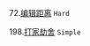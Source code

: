 
72.[编辑距离](https://leetcode-cn.com/problems/edit-distance/) `Hard`

198.[打家劫舍](https://leetcode-cn.com/problems/house-robber/) `Simple`
